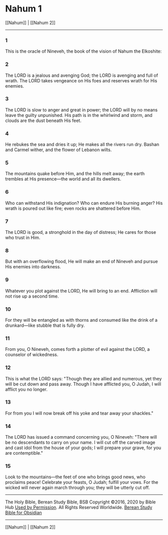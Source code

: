# Nahum 1

[[Nahum]] | [[Nahum 2]]

---

### 1
This is the oracle of Nineveh, the book of the vision of Nahum the Elkoshite:

### 2
The LORD is a jealous and avenging God; the LORD is avenging and full of wrath. The LORD takes vengeance on His foes and reserves wrath for His enemies.

### 3
The LORD is slow to anger and great in power; the LORD will by no means leave the guilty unpunished. His path is in the whirlwind and storm, and clouds are the dust beneath His feet.

### 4
He rebukes the sea and dries it up; He makes all the rivers run dry. Bashan and Carmel wither, and the flower of Lebanon wilts.

### 5
The mountains quake before Him, and the hills melt away; the earth trembles at His presence—the world and all its dwellers.

### 6
Who can withstand His indignation? Who can endure His burning anger? His wrath is poured out like fire; even rocks are shattered before Him.

### 7
The LORD is good, a stronghold in the day of distress; He cares for those who trust in Him.

### 8
But with an overflowing flood, He will make an end of Nineveh and pursue His enemies into darkness.

### 9
Whatever you plot against the LORD, He will bring to an end. Affliction will not rise up a second time.

### 10
For they will be entangled as with thorns and consumed like the drink of a drunkard—like stubble that is fully dry.

### 11
From you, O Nineveh, comes forth a plotter of evil against the LORD, a counselor of wickedness.

### 12
This is what the LORD says: "Though they are allied and numerous, yet they will be cut down and pass away. Though I have afflicted you, O Judah, I will afflict you no longer.

### 13
For from you I will now break off his yoke and tear away your shackles."

### 14
The LORD has issued a command concerning you, O Nineveh: "There will be no descendants to carry on your name. I will cut off the carved image and cast idol from the house of your gods; I will prepare your grave, for you are contemptible."

### 15
Look to the mountains—the feet of one who brings good news, who proclaims peace! Celebrate your feasts, O Judah; fulfill your vows. For the wicked will never again march through you; they will be utterly cut off.

---

The Holy Bible, Berean Study Bible, BSB
Copyright ©2016, 2020 by Bible Hub
[Used by Permission](https://berean.bible/terms.htm). All Rights Reserved Worldwide.
[Berean Study Bible for Obsidian](https://github.com/gapmiss/berean-study-bible-for-obsidian)

---

[[Nahum]] | [[Nahum 2]]

